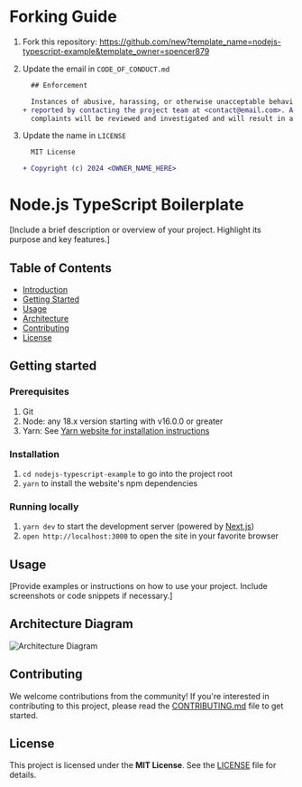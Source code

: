 # Forking Guide

1. Fork this repository: https://github.com/new?template_name=nodejs-typescript-example&template_owner=spencer879
  
2. Update the email in `CODE_OF_CONDUCT.md`

    ```diff
      ## Enforcement
    
      Instances of abusive, harassing, or otherwise unacceptable behavior may be
    + reported by contacting the project team at <contact@email.com>. All
      complaints will be reviewed and investigated and will result in a response that
    ```
3. Update the name in `LICENSE`

    ```diff
      MIT License

    + Copyright (c) 2024 <OWNER_NAME_HERE>
    ```


# Node.js TypeScript Boilerplate

[Include a brief description or overview of your project. Highlight its purpose and key features.]

## Table of Contents

- [Introduction](#project-title)
- [Getting Started](#getting-started)
- [Usage](#usage)
- [Architecture](#architecture)
- [Contributing](#contributing)
- [License](#license)

## Getting started

### Prerequisites

1. Git
1. Node: any 18.x version starting with v16.0.0 or greater
1. Yarn: See [Yarn website for installation instructions](https://yarnpkg.com/lang/en/docs/install/)

### Installation

1. `cd nodejs-typescript-example` to go into the project root
3. `yarn` to install the website's npm dependencies

### Running locally

1. `yarn dev` to start the development server (powered by [Next.js](https://nextjs.org/))
1. `open http://localhost:3000` to open the site in your favorite browser

## Usage

[Provide examples or instructions on how to use your project. Include screenshots or code snippets if necessary.]

## Architecture Diagram

![Architecture Diagram](./docs/architecture-diagram.png)

## Contributing

We welcome contributions from the community! If you're interested in contributing to this project, please read the [CONTRIBUTING.md](./CONTRIBUTING.md) file to get started.

## License

This project is licensed under the **MIT License**. See the [LICENSE](./LICENSE) file for details.
